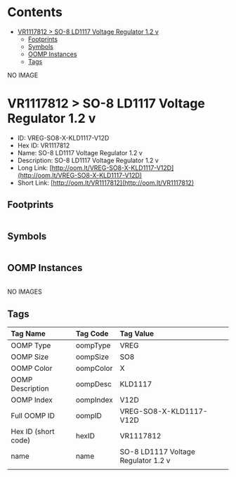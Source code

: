 



Contents
========

* [VR1117812 > SO-8 LD1117 Voltage Regulator 1.2 v](#vr1117812--so-8-ld1117-voltage-regulator-12-v)
	* [Footprints](#footprints)
	* [Symbols](#symbols)
	* [OOMP Instances](#oomp-instances)
	* [Tags](#tags)
  
NO IMAGE  
# VR1117812 > SO-8 LD1117 Voltage Regulator 1.2 v

- ID: VREG-SO8-X-KLD1117-V12D
- Hex ID: VR1117812
- Name: SO-8 LD1117 Voltage Regulator 1.2 v
- Description: SO-8 LD1117 Voltage Regulator 1.2 v
- Long Link: [http://oom.lt/VREG-SO8-X-KLD1117-V12D](http://oom.lt/VREG-SO8-X-KLD1117-V12D)
- Short Link: [http://oom.lt/VR1117812](http://oom.lt/VR1117812)

## Footprints
  

||||
| :--- | :--- | :--- |

## Symbols
  

||||
| :--- | :--- | :--- |

## OOMP Instances
  

||||
| :--- | :--- | :--- |
  
NO IMAGES  
## Tags
  

|Tag Name|Tag Code|Tag Value|
| :--- | :--- | :--- |
|OOMP Type|oompType|VREG|
|OOMP Size|oompSize|SO8|
|OOMP Color|oompColor|X|
|OOMP Description|oompDesc|KLD1117|
|OOMP Index|oompIndex|V12D|
|Full OOMP ID|oompID|VREG-SO8-X-KLD1117-V12D|
|Hex ID (short code)|hexID|VR1117812|
|name|name|SO-8 LD1117 Voltage Regulator 1.2 v|
||||
